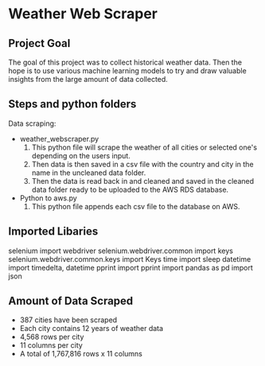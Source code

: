 Weather Web Scraper
=======
Project Goal
---------------

The goal of this project was to collect historical weather data. Then the hope is to use various machine learning models to try and draw valuable insights from the large amount of data collected.

Steps and python folders 
-----------
Data scraping:

  * weather_webscraper.py
    1. This python file will scrape the weather of all cities or selected one's depending on the users input.
    2. Then  data is then saved in a csv file with the country and city in the name in the uncleaned data folder.
    3. Then the data is read back in and cleaned and saved in the cleaned data folder ready to be uploaded to the AWS RDS database.
  * Python to aws.py
    1. This python file appends each csv file to the database on AWS.

Imported Libaries
-----------   

selenium import webdriver
selenium.webdriver.common import keys
selenium.webdriver.common.keys import Keys
time import sleep
datetime import timedelta, datetime
pprint import pprint
import pandas as pd
import json

Amount of Data Scraped
----------------------

* 387 cities have been scraped
* Each city contains 12 years of weather data
* 4,568 rows per city
* 11 columns per city
* A total of 1,767,816 rows x 11 columns
